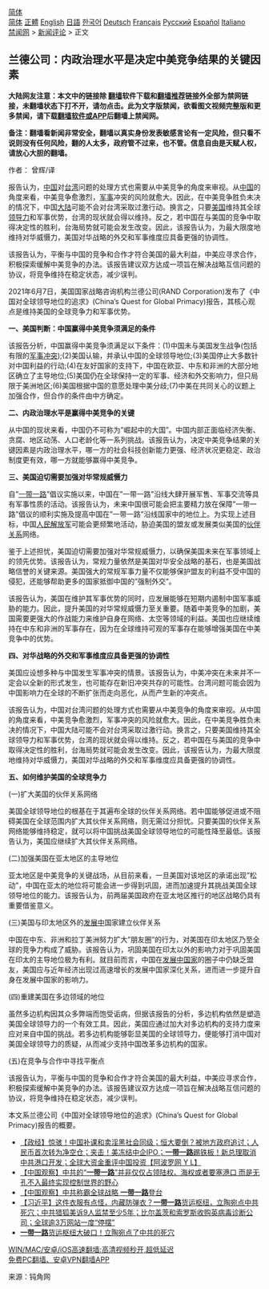  <!-- 面包屑导航 --> <div class="breadcrumb"><!-- GTranslate: https://gtranslate.io/ -->  <div class="switcher notranslate">  <div class="selected">  <a href="#" onclick="return false;"> 简体</a>  </div>  <div class="option">  <a href="https://www.bannedbook.org" onclick="doGTranslate('zh-CN|zh-CN');jQuery('div.switcher div.selected a').html(jQuery(this).html());return false;" title="简体中文" class="nturl selected"> 简体</a>  <a href="https://www.bannedbook.org/zh-tw/" onclick="doGTranslate('zh-CN|zh-TW');jQuery('div.switcher div.selected a').html(jQuery(this).html());return false;" title="繁體中文" class="nturl"> 正體</a>  <a href="https://www.bannedbook.org/en/" onclick="doGTranslate('zh-CN|en');jQuery('div.switcher div.selected a').html(jQuery(this).html());return false;" title="English" class="nturl"> English</a>  <a href="https://www.bannedbook.org/ja/" onclick="doGTranslate('zh-CN|ja');jQuery('div.switcher div.selected a').html(jQuery(this).html());return false;" title="日本語" class="nturl"> 日語</a>  <a href="https://www.bannedbook.org/ko/" onclick="doGTranslate('zh-CN|ko');jQuery('div.switcher div.selected a').html(jQuery(this).html());return false;" title="한국어" class="nturl"> 한국어</a>  <a href="https://www.bannedbook.org/de/" onclick="doGTranslate('zh-CN|de');jQuery('div.switcher div.selected a').html(jQuery(this).html());return false;" title="Deutsch" class="nturl"> Deutsch</a>  <a href="https://www.bannedbook.org/fr/" onclick="doGTranslate('zh-CN|fr');jQuery('div.switcher div.selected a').html(jQuery(this).html());return false;" title="Français" class="nturl"> Français</a>  <a href="https://www.bannedbook.org/ru/" onclick="doGTranslate('zh-CN|ru');jQuery('div.switcher div.selected a').html(jQuery(this).html());return false;" title="Русский" class="nturl"> Русский</a>  <a href="https://www.bannedbook.org/es/" onclick="doGTranslate('zh-CN|es');jQuery('div.switcher div.selected a').html(jQuery(this).html());return false;" title="Español" class="nturl"> Español</a>  <a href="https://www.bannedbook.org/it/" onclick="doGTranslate('zh-CN|it');jQuery('div.switcher div.selected a').html(jQuery(this).html());return false;" title="Italiano" class="nturl"> Italiano</a>  </div>  </div>      <div class='breadcrumb-sub'><!-- Breadcrumb NavXT 6.3.0 --> <a href="https://www.bannedbook.org/" class="home">禁闻网</a> &gt; <a href="https://www.bannedbook.org/bnews/comments/" class="category">新闻评论</a> &gt; 正文</div></div><h2>兰德公司：内政治理水平是决定中美竞争结果的关键因素</h2> <p class="notice"><b>大陆网友注意：本文中的链接除 <a href="https://github.com/bannedbook/fanqiang" >翻墙</a>软件下载和<a href="https://github.com/killgcd/justmysocks/blob/master/README.md">翻墙推荐</a>链接外全部为禁网链接，未翻墙状态下打不开，请勿点击。此为文字版禁闻，欲看图文视频完整版和更多禁闻，请下载<a href="https://github.com/bannedbook/fanqiang">翻墙软件或APP</a>后翻墙上禁闻网。</p><p>备注：翻墙看新闻非常安全，翻墙以真实身份发表敏感言论有一定风险，但只看不说则没有任何风险，翻的人太多，政府管不过来，也不管。信息自由是天赋人权，请放心大胆的翻墙。</b></p>  <div class="entry"> <p>作者： 曾辉/译</p> <p id="summary">报告认为，<span class='wp_keywordlink_affiliate'><a href="https://www.bannedbook.org/" title="中国" target="_blank">中国</a></span>对<a href="https://www.bannedbook.org/bnews/tag/%e5%8f%b0%e6%b9%be/" class="st_tag internal_tag" rel="tag" title="标签 台湾 下的日志">台湾</a>问题的处理方式也需要从中美竞争的角度来审视。从<a href="https://www.bannedbook.org/bnews/tag/%E4%B8%AD%E5%9B%BD/" class="st_tag internal_tag" rel="tag" title="标签 中国 下的日志">中国</a>的角度来看，中美竞争愈激烈，<a href="https://www.bannedbook.org/bnews/tag/%E5%86%9B%E4%BA%8B/" class="st_tag internal_tag" rel="tag" title="标签 军事 下的日志">军事</a>冲突的风险就愈大。因此，在中美竞争胜负未决的情况下，中国<span class='wp_keywordlink_affiliate'><a href="https://www.bannedbook.org/" title="大陆" target="_blank">大陆</a></span>可能不会对台湾采取过激行动。换言之，只要<a href="https://www.bannedbook.org/bnews/tag/%e7%be%8e%e5%9b%bd/" class="st_tag internal_tag" rel="tag" title="标签 美国 下的日志">美国</a>维持其全球<a href="https://www.bannedbook.org/bnews/tag/%E9%A2%86%E5%AF%BC%E5%8A%9B/" class="st_tag internal_tag" rel="tag" title="标签 领导力 下的日志">领导力</a>和军事优势，台湾的现状就会得以维持。反之，若中国在与美国的竞争中取得决定性的胜利，台海局势就可能会发生改变。因此，该报告认为，为最大限度地维持对华威慑力，美国对华战略的外交和军事维度应具备更强的协调性。</p> <p>该报告认为，平衡与中国的竞争和合作才符合美国的最大利益，中美应寻求合作，积极探索缓解中美竞争的办法。该报告建议双方达成一项旨在解决战略互信问题的协议，将竞争维持在稳定状态，减少误判。</p> <p>2021年6月7日，美国国家战略咨询机构兰德公司(RAND Corporation)发布了《中国对全球领导地位的追求》(China&#8217;s Quest for Global Primacy)报告，其核心观点是维持美国的全球竞争力和军事优势。</p> <p><strong>一、美国判断：中国赢得中美竞争须满足的条件</strong></p> <p>该报告分析，中国赢得中美竞争须满足以下条件：(1)中国未与美国发生战争(包括有限的<a href="https://www.bannedbook.org/bnews/tag/%E5%86%9B%E4%BA%8B%E5%86%B2%E7%AA%81/" class="st_tag internal_tag" rel="tag" title="标签 军事冲突 下的日志">军事冲突</a>);(2)美国认输，并承认中国的全球领导地位;(3)美国停止大多数针对中国利益的行动;(4)在友好国家的支持下，中国在欧亚、中东和非洲的大部分地区确立了主导地位;(5)美国仍在全球保持一定的军事、经济和外交影响力，但只局限于美洲地区;(6)美国根据中国的意愿处理中美分歧;(7)中美在共同关心的议题上加强合作，但合作的条件由中方确定。</p> <p><strong>二、内政治理水平是赢得中美竞争的关键</strong></p>  <p>从中国的现状来看，中国仍不可称为&#8221;崛起中的大国&#8221;。中国内部正面临经济失衡、贪腐、地区动荡、人口老龄化等一系列挑战。该报告认为，决定中美竞争结果的关键因素是内政治理水平，哪一方的社会科技创新能力更强、经济状况更稳定、政治制度更有效，哪一方就能够赢得中美竞争。</p> <p><strong>三、美国迫切需要加强对华常规威慑力</strong></p> <p>自&#8221;<a href="https://www.bannedbook.org/bnews/tag/%e4%b8%80%e5%b8%a6%e4%b8%80%e8%b7%af/" class="st_tag internal_tag" rel="tag" title="标签 一带一路 下的日志">一带一路</a>&#8221;倡议实施以来，中国在&#8221;一带一路&#8221;沿线大肆开展军售、军事交流等具有军事性质的活动。该报告认为，未来中国很可能会把主要精力放在保障&#8221;一带一路&#8221;倡议的顺利实施及提高中国在&#8221;一带一路&#8221;沿线国家中的地位上。为实现上述目标，中国<span class='wp_keywordlink'><a href="https://www.bannedbook.org/forum2/topic989.html" title="“文化大革命”中的人民解放军" target="_blank">人民解放军</a></span>可能会更频繁地活动，胁迫美国的盟友或发展类似美国的<a href="https://www.bannedbook.org/bnews/tag/%E4%BC%99%E4%BC%B4%E5%85%B3%E7%B3%BB/" class="st_tag internal_tag" rel="tag" title="标签 伙伴关系 下的日志">伙伴关系</a>网络。</p> <p>鉴于上述担忧，美国迫切需要加强对华常规威慑力，以确保美国未来在军事领域上的领先优势。该报告认为，常规力量依然是美国对华安全战略的基石，也是美国战略信誉的关键来源。美国强大的常规军事力量不仅能够保护盟友的利益不受中国的侵犯，还能够帮助更多的国家抵御中国的&#8221;强制外交&#8221;。</p> <p>该报告认为，美国在维护其军事优势的同时，应发展能够在短期内遏制中国军事威胁的能力。因此，提升美国的对华常规威慑力至关重要。随着中美竞争的加剧，美国需要更强大的作战能力来维护自身在网络、太空等领域的利益。美国也应继续维持在中东和非洲的军事存在，因为在全球维持可观的军事存在能够增强美国在中美竞争中的优势。</p> <p><strong>四、对华战略的外交和军事维度应具备更强的协调性</strong></p> <p>美国应设想多种与中国发生军事冲突的情景。该报告认为，中美冲突在未来并不一定会以全新的形式发生，也可能存在新旧冲突共存的可能性。台湾问题可能会因为中国影响力在全球的不断扩张而走向恶化，从而产生新的冲突点。</p>  <p>该报告认为，中国对台湾问题的处理方式也需要从中美竞争的角度来审视。从中国的角度来看，中美竞争愈激烈，军事冲突的风险就愈大。因此，在中美竞争胜负未决的情况下，中国大陆可能不会对台湾采取过激行动。换言之，只要美国维持其全球领导力和军事优势，台湾的现状就会得以维持。反之，若中国在与美国的竞争中取得决定性的胜利，台海局势就可能会发生改变。因此，该报告认为，为最大限度地维持对华威慑力，美国对华战略的外交和军事维度应具备更强的协调性。</p> <p><strong>五、如何维护美国的全球竞争力</strong></p> <p>(一)扩大美国的伙伴关系网络</p> <p>美国全球领导地位的根基在于其遍布全球的伙伴关系网络。若中国能够促进或不阻碍美国在全球范围内扩大其伙伴关系网络，则无需过分担忧。只要美国的伙伴关系网络能够维持稳定，就可以将中国挑战美国全球领导地位的可能性降至最低。该报告认为，美国应继续扩大其伙伴关系网络。</p> <p>(二)加强美国在亚太地区的主导地位</p> <p>亚太地区是中美竞争的关键战场，从目前来看，一旦美国对该地区的承诺出现&#8221;松动&#8221;，中国在亚太的地位将可能会进一步得到巩固，进而加速提升其挑战美国全球领导地位的能力。该报告认为，前两届美国政府在亚太地区推行的地区战略仍具有重要借鉴意义。</p> <p>(三)美国与印太地区外的<span class='wp_keywordlink'><a href="https://www.bannedbook.org/forum11/topic335.html" title="禁片：发展中出现的问题，只能靠发展解决？" target="_blank">发展中</a></span>国家建立伙伴关系</p>  <p>中国在中东、非洲和拉丁美洲努力扩大&#8221;朋友圈&#8221;的行为，对美国在印太地区乃至全球的竞争力构成了威胁。该报告认为，巩固美国在印太以外的影响力对于巩固美国在印太的主导地位极为有利。就目前而言，中国在<a href="https://www.bannedbook.org/bnews/tag/%E5%8F%91%E5%B1%95%E4%B8%AD%E5%9B%BD%E5%AE%B6/" class="st_tag internal_tag" rel="tag" title="标签 发展中国家 下的日志">发展中国家</a>的圈子中仍缺乏盟友，美国应与近年经济出现过高速增长的发展中国家深化关系，进而进一步提升自身在发展中国家的影响力。</p> <p>(四)重建美国在多边领域的地位</p> <p>虽然多边机构因其众多弊端而饱受诟病，但据该报告的分析，多边机构依然是塑造美国全球领导力的一个有效工具。因此，美国应通过加大对多边机构的支持力度来应对来自中国的挑战。若多边机构能够彰显美国的全球领导力，便能够打消中国对美国全球领导力的质疑，从而减少支持中国改革多边机构的国家。</p> <p>(五)在竞争与合作中寻找平衡点</p> <p>该报告认为，平衡与中国的竞争和合作才符合美国的最大利益，中美应寻求合作，积极探索缓解中美竞争的办法。该报告建议双方达成一项旨在解决战略互信问题的协议，将竞争维持在稳定状态，减少误判。</p> <p>本文系兰德公司《中国对全球领导地位的追求》(China&#8217;s Quest for Global Primacy)报告的概要。</p> <ul class='op-related-articles' title='相关阅读'> <li><a href='https://www.bannedbook.org/bnews/bannedvideo/20210731/1597794.html' target='_blank'>【政经】惊骇！中国补课和卖淫黑社会同级；恒大要倒？被地方政府追讨；人民币首次转为净空仓；夹击！美冻结中企IPO；<b>一带一路</b>踢铁板！新总理取消中共港口开发；全球大资金重评中国投资【阿波罗网 Y L】</a></li> <li><a href='https://www.bannedbook.org/bnews/bannedvideo/20210728/1595549.html' target='_blank'>【中国观察】中共的“<b>一带一路</b>”并非仅仅占领陆权、海权或者要塞港口  而是无孔不入最终实现控制世界的野心</a></li> <li><a href='https://www.bannedbook.org/bnews/bannedvideo/20210726/1594481.html' target='_blank'>【中国观察】中共称霸全球战略   <b>一带一路</b>登台</a></li> <li><a href='https://www.bannedbook.org/bnews/bannedvideo/20210723/1592904.html' target='_blank'>【习近平】这件衣服有点怪，内藏防弹衣？<b>一带一路</b>货运枢纽，立陶宛点中共死穴；中共猎狐美诉9人监禁至少5年；比尔盖茨和索罗斯收购英病毒诊断公司；全球逾3万网站一度“停摆”</a></li> <li><a href='https://www.bannedbook.org/bnews/cbnews/20210723/1592419.html' target='_blank'><b>一带一路</b>货运枢纽大破口！立陶宛点了中共的死穴</a></li> </ul> <p class="texttj"> <a href="https://github.com/bannedbook/fanqiang/wiki/V2ray%E6%9C%BA%E5%9C%BA" target="_blank">WIN/MAC/安卓/iOS高速翻墙:高清视频秒开,超低延迟</a><br/> <a href="https://github.com/bannedbook/fanqiang/wiki/%E7%A6%81%E9%97%BB%E7%BD%91%E5%AE%89%E5%8D%93%E7%BF%BB%E5%A2%99%E6%96%B0%E9%97%BBAPP" target="_blank">免费PC翻墙、安卓VPN翻墙APP</a></p> <p> 来源：钝角网 </p><a name='sharetosocial'></a>  <div style="margin-bottom:5px;padding-bottom:5px;clear:both"> <div id="archive-pix-1" class="banner-ads"> <!-- AuctionX Display platform tag START --> <div id="26318x728x90x621x_ADSLOT2" clicktrack="%%CLICK_URL_ESC%%"></div> <!-- AuctionX Display platform tag END --> </div> <div id="archive-pix-2" class="banner-ads"> <!-- AuctionX Display platform tag START --> <div id="26315x300x250x621x_ADSLOT2" clicktrack="%%CLICK_URL_ESC%%"></div> <!-- AuctionX Display platform tag END --> </div> </div>  <div id="archive-pix-1" class="banner-ads"> <!-- AuctionX Display platform tag START --> <div id="26318x728x90x621x_ADSLOT3" clicktrack="%%CLICK_URL_ESC%%"></div> <!-- AuctionX Display platform tag END --> </div> </div><!--END ENTRY--> 